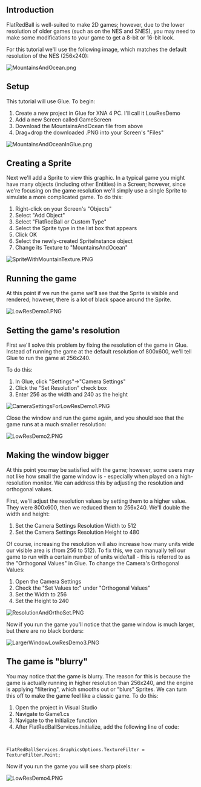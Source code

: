 ## Introduction

FlatRedBall is well-suited to make 2D games; however, due to the lower resolution of older games (such as on the NES and SNES), you may need to make some modifications to your game to get a 8-bit or 16-bit look.

For this tutorial we'll use the following image, which matches the default resolution of the NES (256x240):

![MountainsAndOcean.png](/media/migrated_media-MountainsAndOcean.png)

## Setup

This tutorial will use Glue. To begin:

1.  Create a new project in Glue for XNA 4 PC. I'll call it LowResDemo
2.  Add a new Screen called GameScreen
3.  Download the MountainsAndOcean file from above
4.  Drag+drop the downloaded .PNG into your Screen's "Files"

![MountainsAndOceanInGlue.png](/media/migrated_media-MountainsAndOceanInGlue.png)

## Creating a Sprite

Next we'll add a Sprite to view this graphic. In a typical game you might have many objects (including other Entities) in a Screen; however, since we're focusing on the game resolution we'll simply use a single Sprite to simulate a more complicated game. To do this:

1.  Right-click on your Screen's "Objects"
2.  Select "Add Object"
3.  Select "FlatRedBall or Custom Type"
4.  Select the Sprite type in the list box that appears
5.  Click OK
6.  Select the newly-created SpriteInstance object
7.  Change its Texture to "MountainsAndOcean"

![SpriteWithMountainTexture.PNG](/media/migrated_media-SpriteWithMountainTexture.PNG)

## Running the game

At this point if we run the game we'll see that the Sprite is visible and rendered; however, there is a lot of black space around the Sprite.

![LowResDemo1.PNG](/media/migrated_media-LowResDemo1.PNG)

## Setting the game's resolution

First we'll solve this problem by fixing the resolution of the game in Glue. Instead of running the game at the default resolution of 800x600, we'll tell Glue to run the game at 256x240.

To do this:

1.  In Glue, click "Settings"-\>"Camera Settings"
2.  Click the "Set Resolution" check box
3.  Enter 256 as the width and 240 as the height

![CameraSettingsForLowResDemo1.PNG](/media/migrated_media-CameraSettingsForLowResDemo1.PNG)

Close the window and run the game again, and you should see that the game runs at a much smaller resolution:

![LowResDemo2.PNG](/media/migrated_media-LowResDemo2.PNG)

## Making the window bigger

At this point you may be satisfied with the game; however, some users may not like how small the game window is - especially when played on a high-resolution monitor. We can address this by adjusting the resolution and orthogonal values.

First, we'll adjust the resolution values by setting them to a higher value. They were 800x600, then we reduced them to 256x240. We'll double the width and height:

1.  Set the Camera Settings Resolution Width to 512
2.  Set the Camera Settings Resolution Height to 480

Of course, increasing the resolution will also increase how many units wide our visible area is (from 256 to 512). To fix this, we can manually tell our game to run with a certain number of units wide/tall - this is referred to as the "Orthogonal Values" in Glue. To change the Camera's Orthogonal Values:

1.  Open the Camera Settings
2.  Check the "Set Values to:" under "Orthogonal Values"
3.  Set the Width to 256
4.  Set the Height to 240

![ResolutionAndOrthoSet.PNG](/media/migrated_media-ResolutionAndOrthoSet.PNG)

Now if you run the game you'll notice that the game window is much larger, but there are no black borders:

![LargerWindowLowResDemo3.PNG](/media/migrated_media-LargerWindowLowResDemo3.PNG)

## The game is "blurry"

You may notice that the game is blurry. The reason for this is because the game is actually running in higher resolution than 256x240, and the engine is applying "filtering", which smooths out or "blurs" Sprites. We can turn this off to make the game feel like a classic game. To do this:

1.  Open the project in Visual Studio
2.  Navigate to Game1.cs
3.  Navigate to the Initialize function
4.  After FlatRedBallServices.Initialize, add the following line of code:

&nbsp;

    FlatRedBallServices.GraphicsOptions.TextureFilter = TextureFilter.Point;

Now if you run the game you will see sharp pixels:

![LowResDemo4.PNG](/media/migrated_media-LowResDemo4.PNG)
